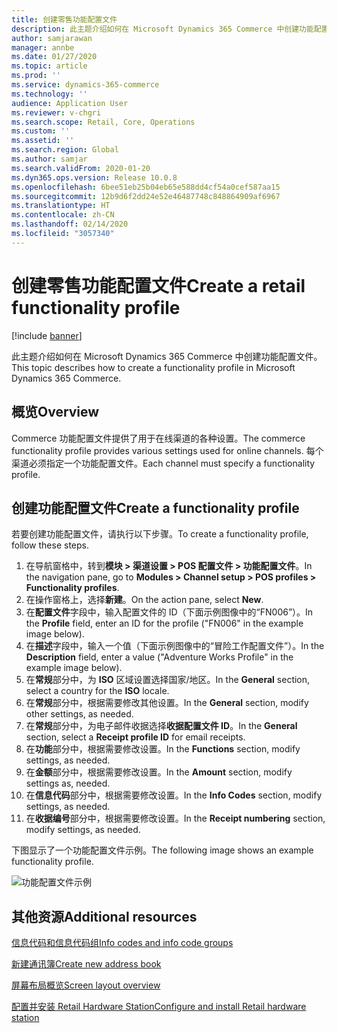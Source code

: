```yaml
---
title: 创建零售功能配置文件
description: 此主题介绍如何在 Microsoft Dynamics 365 Commerce 中创建功能配置文件。
author: samjarawan
manager: annbe
ms.date: 01/27/2020
ms.topic: article
ms.prod: ''
ms.service: dynamics-365-commerce
ms.technology: ''
audience: Application User
ms.reviewer: v-chgri
ms.search.scope: Retail, Core, Operations
ms.custom: ''
ms.assetid: ''
ms.search.region: Global
ms.author: samjar
ms.search.validFrom: 2020-01-20
ms.dyn365.ops.version: Release 10.0.8
ms.openlocfilehash: 6bee51eb25b04eb65e588dd4cf54a0cef587aa15
ms.sourcegitcommit: 12b9d6f2dd24e52e46487748c848864909af6967
ms.translationtype: HT
ms.contentlocale: zh-CN
ms.lasthandoff: 02/14/2020
ms.locfileid: "3057340"
---
```

# <a name="create-a-retail-functionality-profile"></a><span data-ttu-id="c347e-103">创建零售功能配置文件</span><span class="sxs-lookup"><span data-stu-id="c347e-103">Create a retail functionality profile</span></span>


[!include [banner](includes/banner.md)]

<span data-ttu-id="c347e-104">此主题介绍如何在 Microsoft Dynamics 365 Commerce 中创建功能配置文件。</span><span class="sxs-lookup"><span data-stu-id="c347e-104">This topic describes how to create a functionality profile in Microsoft Dynamics 365 Commerce.</span></span>

## <a name="overview"></a><span data-ttu-id="c347e-105">概览</span><span class="sxs-lookup"><span data-stu-id="c347e-105">Overview</span></span>

<span data-ttu-id="c347e-106">Commerce 功能配置文件提供了用于在线渠道的各种设置。</span><span class="sxs-lookup"><span data-stu-id="c347e-106">The commerce functionality profile provides various settings used for online channels.</span></span> <span data-ttu-id="c347e-107">每个渠道必须指定一个功能配置文件。</span><span class="sxs-lookup"><span data-stu-id="c347e-107">Each channel must specify a functionality profile.</span></span>

## <a name="create-a-functionality-profile"></a><span data-ttu-id="c347e-108">创建功能配置文件</span><span class="sxs-lookup"><span data-stu-id="c347e-108">Create a functionality profile</span></span>

<span data-ttu-id="c347e-109">若要创建功能配置文件，请执行以下步骤。</span><span class="sxs-lookup"><span data-stu-id="c347e-109">To create a functionality profile, follow these steps.</span></span>

1. <span data-ttu-id="c347e-110">在导航窗格中，转到**模块 \> 渠道设置 \> POS 配置文件 \> 功能配置文件**。</span><span class="sxs-lookup"><span data-stu-id="c347e-110">In the navigation pane, go to **Modules \> Channel setup \> POS profiles \> Functionality profiles**.</span></span>
1. <span data-ttu-id="c347e-111">在操作窗格上，选择**新建**。</span><span class="sxs-lookup"><span data-stu-id="c347e-111">On the action pane, select **New**.</span></span>
1. <span data-ttu-id="c347e-112">在**配置文件**字段中，输入配置文件的 ID（下面示例图像中的“FN006”）。</span><span class="sxs-lookup"><span data-stu-id="c347e-112">In the **Profile** field, enter an ID for the profile ("FN006" in the example image below).</span></span>
1. <span data-ttu-id="c347e-113">在**描述**字段中，输入一个值（下面示例图像中的“冒险工作配置文件”）。</span><span class="sxs-lookup"><span data-stu-id="c347e-113">In the **Description** field, enter a value ("Adventure Works Profile" in the example image below).</span></span>
1. <span data-ttu-id="c347e-114">在**常规**部分中，为 **ISO** 区域设置选择国家/地区。</span><span class="sxs-lookup"><span data-stu-id="c347e-114">In the **General** section, select a country for the **ISO** locale.</span></span>
1. <span data-ttu-id="c347e-115">在**常规**部分中，根据需要修改其他设置。</span><span class="sxs-lookup"><span data-stu-id="c347e-115">In the **General** section, modify other settings, as needed.</span></span>
1. <span data-ttu-id="c347e-116">在**常规**部分中，为电子邮件收据选择**收据配置文件 ID**。</span><span class="sxs-lookup"><span data-stu-id="c347e-116">In the **General** section, select a **Receipt profile ID** for email receipts.</span></span>
1. <span data-ttu-id="c347e-117">在**功能**部分中，根据需要修改设置。</span><span class="sxs-lookup"><span data-stu-id="c347e-117">In the **Functions** section, modify settings, as needed.</span></span>
1. <span data-ttu-id="c347e-118">在**金额**部分中，根据需要修改设置。</span><span class="sxs-lookup"><span data-stu-id="c347e-118">In the **Amount** section, modify settings as, needed.</span></span>
1. <span data-ttu-id="c347e-119">在**信息代码**部分中，根据需要修改设置。</span><span class="sxs-lookup"><span data-stu-id="c347e-119">In the **Info Codes** section, modify settings, as needed.</span></span>
1. <span data-ttu-id="c347e-120">在**收据编号**部分中，根据需要修改设置。</span><span class="sxs-lookup"><span data-stu-id="c347e-120">In the **Receipt numbering** section, modify settings, as needed.</span></span> 
  
<span data-ttu-id="c347e-121">下图显示了一个功能配置文件示例。</span><span class="sxs-lookup"><span data-stu-id="c347e-121">The following image shows an example functionality profile.</span></span>
  
![功能配置文件示例](media/retail-functionality-profile.png)

## <a name="additional-resources"></a><span data-ttu-id="c347e-123">其他资源</span><span class="sxs-lookup"><span data-stu-id="c347e-123">Additional resources</span></span>

[<span data-ttu-id="c347e-124">信息代码和信息代码组</span><span class="sxs-lookup"><span data-stu-id="c347e-124">Info codes and info code groups</span></span>](info-codes-retail.md)           

[<span data-ttu-id="c347e-125">新建通讯簿</span><span class="sxs-lookup"><span data-stu-id="c347e-125">Create new address book</span></span>](new-address-book.md) 

[<span data-ttu-id="c347e-126">屏幕布局概览</span><span class="sxs-lookup"><span data-stu-id="c347e-126">Screen layout overview</span></span>](pos-screen-layouts.md)       

[<span data-ttu-id="c347e-127">配置并安装 Retail Hardware Station</span><span class="sxs-lookup"><span data-stu-id="c347e-127">Configure and install Retail hardware station</span></span>](retail-hardware-station-configuration-installation.md) 
